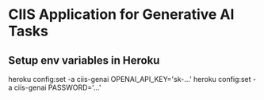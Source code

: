 # CIIS Application for Generative AI Tasks

## Setup env variables in Heroku

heroku config:set -a ciis-genai OPENAI_API_KEY='sk-...'
heroku config:set -a ciis-genai PASSWORD='...'
